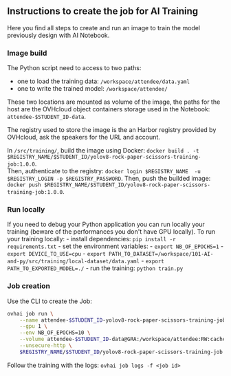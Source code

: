 ## Instructions to create the job for AI Training

Here you find all steps to create and run an image to train the model previously design with AI Notebook.

### Image build

The Python script need to access to two paths:
 - one to load the training data: `/workspace/attendee/data.yaml`
 - one to write the trained model: `/workspace/attendee/`

These two locations are mounted as volume of the image, the paths for the host are the OVHcloud object containers storage used in the Notebook: `attendee-$STUDENT_ID-data`.

The registry used to store the image is the an Harbor registry provided by OVHcloud, ask the speakers for the URL and account.

In `/src/training/`, build the image using Docker: `docker build . -t $REGISTRY_NAME/$STUDENT_ID/yolov8-rock-paper-scissors-training-job:1.0.0`.  
Then, authenticate to the registry: `docker login $REGISTRY_NAME  -u $REGISTRY_LOGIN -p $REGISTRY_PASSWORD`.
Then, push the builded image: `docker push $REGISTRY_NAME/$STUDENT_ID/yolov8-rock-paper-scissors-training-job:1.0.0`.

### Run locally 

If you need to debug your Python application you can run locally your training (beware of the performances you don't have GPU locally).
To run your training locally:
	- install dependencies: `pip install -r requirements.txt`
	- set the environment variables:
		- `export NB_OF_EPOCHS=1`
		- `export DEVICE_TO_USE=cpu`
		- `export PATH_TO_DATASET=/workspace/101-AI-and-py/src/training/local-dataset/data.yaml`
		- `export PATH_TO_EXPORTED_MODEL=./`
	- run the training: `python train.py`

### Job creation 

Use the CLI to create the Job:
```bash
ovhai job run \
	--name attendee-$STUDENT_ID-yolov8-rock-paper-scissors-training-job \
	--gpu 1 \
	--env NB_OF_EPOCHS=10 \
	--volume attendee-$STUDENT_ID-data@GRA:/workspace/attendee:RW:cache \
	--unsecure-http \
	$REGISTRY_NAME/$STUDENT_ID/yolov8-rock-paper-scissors-training-job:1.0.0
```

Follow the training with the logs: `ovhai job logs -f <job id>`